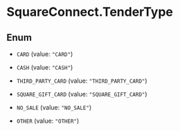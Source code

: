 # SquareConnect.TenderType

## Enum


* `CARD` (value: `"CARD"`)

* `CASH` (value: `"CASH"`)

* `THIRD_PARTY_CARD` (value: `"THIRD_PARTY_CARD"`)

* `SQUARE_GIFT_CARD` (value: `"SQUARE_GIFT_CARD"`)

* `NO_SALE` (value: `"NO_SALE"`)

* `OTHER` (value: `"OTHER"`)


